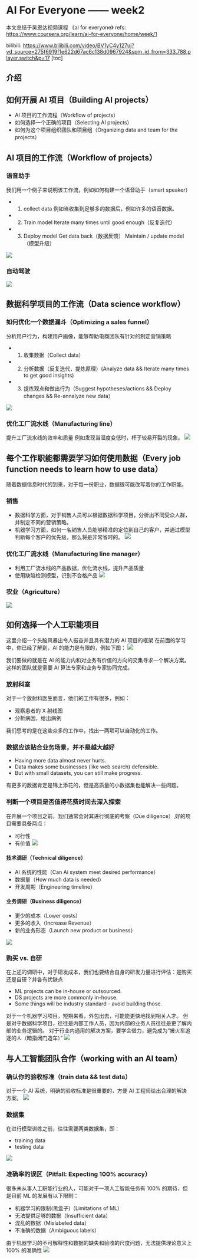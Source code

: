 # AI For Everyone —— week2
本文总结于吴恩达视频课程 《ai for everyone》 refs: https://www.coursera.org/learn/ai-for-everyone/home/week/1

bilibili: https://www.bilibili.com/video/BV1yC4y127uj?vd_source=275f6919f1e622d67ac6c138d0967924&spm_id_from=333.788.player.switch&p=17 [toc]
## 介绍

## 如何开展 AI 项目（Building AI projects）
- AI 项目的工作流程（Workflow of projects）
- 如何选择一个正确的项目（Selecting AI projects）
- 如何为这个项目组织团队和项目组（Organizing data and team for the projects）

## AI 项目的工作流（Workflow of projects）
### 语音助手
我们用一个例子来说明该工作流，例如如何构建一个语音助手（smart speaker）
- 1. collect data
例如当收集到足够多的数据后，例如许多的语音数据。
- 2. Train model
    Iterate many times until good enough（反复迭代）
- 3. Deploy model
    Get data back（数据反馈）
    Maintain / update model（模型升级）

![](https://raw.githubusercontent.com/tyronemaxi/ai_notes/master/ai_for_everyone/imgs/img_18.png)

### 自动驾驶
![](https://raw.githubusercontent.com/tyronemaxi/ai_notes/master/ai_for_everyone/imgs/img_19.png)

## 数据科学项目的工作流（Data science workflow）
### 如何优化一个数据漏斗（Optimizing a sales funnel）
分析用户行为，构建用户画像，能够帮助电商团队有针对的制定营销策略
- 1. 收集数据（Collect data）
- 2. 分析数据（反复迭代，提炼原理）(Analyze data && Iterate many times to get good insights)
- 3. 提炼观点和做出行为（Suggest hypotheses/actions && Deploy changes && Re-annalyze new data）

![](https://raw.githubusercontent.com/tyronemaxi/ai_notes/master/ai_for_everyone/imgs/img_20.png)
### 优化工厂流水线（Manufacturing line）
提升工厂流水线的效率和质量
例如发现当湿度变低时，杯子较易开裂的现象。
![](https://raw.githubusercontent.com/tyronemaxi/ai_notes/master/ai_for_everyone/imgs/img_21.png)

## 每个工作职能都需要学习如何使用数据（Every job function needs to learn how to use data）
随着数据信息时代的到来，对于每一份职业，数据很可能改写着你的工作职能。
### 销售
- 数据科学方面，对于销售人员可以根据数据科学项目，分析出不同受众人群，并制定不同的营销策略。
- 机器学习方面，如何一名销售人员能够精准的定位到自己的客户，并通过模型判断每个客户的优先级，那么将是非常省时的。
![](https://raw.githubusercontent.com/tyronemaxi/ai_notes/master/ai_for_everyone/imgs/img_22.png)
### 优化工厂流水线（Manufacturing line manager）
- 利用工厂流水线的产品数据，优化流水线，提升产品质量
- 使用缺陷检测模型，识别不合格产品
![](https://raw.githubusercontent.com/tyronemaxi/ai_notes/master/ai_for_everyone/imgs/img_23.png)
### 农业（Agriculture）
![](https://raw.githubusercontent.com/tyronemaxi/ai_notes/master/ai_for_everyone/imgs/img_24.png)

## 如何选择一个人工职能项目
这里介绍一个头脑风暴出令人振奋并且具有潜力的 AI 项目的框架
在前面的学习中，你已经了解到，AI 的能力是有限的，例如下图：
![](https://raw.githubusercontent.com/tyronemaxi/ai_notes/master/ai_for_everyone/imgs/img_25.png)

我们要做的就是在 AI 的能力内和对业务有价值的方向的交集寻求一个解决方案。
这样的团队就是需要 AI 算法专家和业务专家协同完成。

### 放射科室
对于一个放射科医生而言，他们的工作有很多，例如：
- 观察患者的 X 射线图
- 分析病因，给出病例

我们思考的是在这些众多的工作中，找出一两项可以自动化的工作。

### 数据应该贴合业务场景，并不是越大越好
- Having more data almost never hurts.
- Data makes some businesses (like web search) defensible.
- But with small datasets, you can still make progress.

有更多的数据肯定是锦上添花的，但是高质量的小数据集也能解决一些问题。

### 判断一个项目是否值得花费时间去深入探索
在开展一个项目之前，我们通常会对其进行彻底的考察（Due diligence）,好的项目需要具备两点：
- 可行性
- 有价值
![](https://raw.githubusercontent.com/tyronemaxi/ai_notes/master/ai_for_everyone/imgs/img_26.png)

#### 技术调研（Technical diligence）
- AI 系统的性能（Can Ai system meet desired performance）
- 数据量（How much data is needed）
- 开发周期（Engineering timeline）

#### 业务调研（Business diligence）
- 更少的成本（Lower costs）
- 更多的收入（Increase Revenue）
- 新的业务形态（Launch new product or business）

![](https://raw.githubusercontent.com/tyronemaxi/ai_notes/master/ai_for_everyone/imgs/img_27.png)

### 购买 vs. 自研
在上述的调研中，对于研发成本，我们也要结合自身的研发力量进行评估：是购买还是自研？并各有优缺点

- ML projects can be in-house or outsourced.
- DS projects are more commonly in-house.
- Some things will be industry standard - avoid building those.

对于一个机器学习项目，短期来看，外包出去，可能能更快地找到相关人才。
但是对于数据科学项目，往往是内部工作人员，因为内部的业务人员往往是更了解内部的业务逻辑的。
对于行业内通用的解决方案，要学会借力，避免成为“被火车追逐的人（暗指闭门造车）”
![](https://raw.githubusercontent.com/tyronemaxi/ai_notes/master/ai_for_everyone/imgs/img_28.png)

## 与人工智能团队合作（working with an AI team）
### 确认你的验收标准（train data && test data）
对于一个 AI 系统，明确的验收标准是很重要的，方便 AI 工程师给出合理的解决方案。
![](https://raw.githubusercontent.com/tyronemaxi/ai_notes/master/ai_for_everyone/imgs/img_29.png)

### 数据集
在进行模型训练之前，往往需要两类数据集，即：
- training data
- testing data

![](https://raw.githubusercontent.com/tyronemaxi/ai_notes/master/ai_for_everyone/imgs/img_30.png)

### 准确率的误区（Pitfall: Expecting 100% accuracy）
很多未从事人工职能行业的人，可能对于一项人工智能任务有 100% 的期待，但是目前 ML 的发展有以下限制：

- 机器学习的限制(黑盒子)（Limitations of ML）
- 无法提供足够的数据（Insufficient data）
- 混乱的数据（Mislabeled data）
- 不准确的数据（Ambiguous labels）

由于机器学习的不可解释性和数据的缺失和验收的尺度问题，无法提供理论意义上 100% 的准确性
![](https://raw.githubusercontent.com/tyronemaxi/ai_notes/master/ai_for_everyone/imgs/img_31.png)
